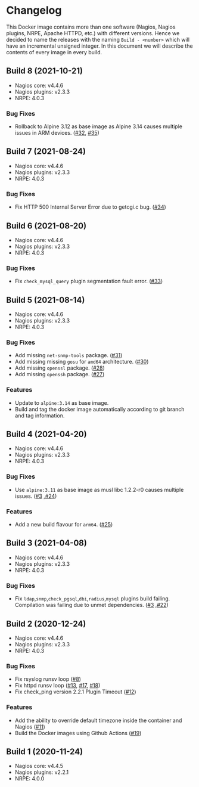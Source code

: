 
# Changelog

This Docker image contains more than one software (Nagios, Nagios plugins, NRPE, Apache HTTPD, etc.) with different versions. Hence we decided to name the releases with the naming `Build - <number>` which will have an incremental unsigned integer. In this document we will describe the contents of every image in every build.

## Build 8 (2021-10-21)

* Nagios core: v4.4.6
* Nagios plugins: v2.3.3
* NRPE: 4.0.3

### Bug Fixes

* Rollback to Alpine 3.12 as base image as Alpine 3.14 causes multiple issues in ARM devices. ([#32](https://github.com/manios/docker-nagios/issues/32), [#35](https://github.com/manios/docker-nagios/issues/35))

## Build 7 (2021-08-24)

* Nagios core: v4.4.6
* Nagios plugins: v2.3.3
* NRPE: 4.0.3

### Bug Fixes

* Fix HTTP 500 Internal Server Error due to getcgi.c bug. ([#34](https://github.com/manios/docker-nagios/issues/34))

## Build 6 (2021-08-20)

* Nagios core: v4.4.6
* Nagios plugins: v2.3.3
* NRPE: 4.0.3

### Bug Fixes

* Fix `check_mysql_query` plugin segmentation fault error. ([#33](https://github.com/manios/docker-nagios/issues/33))

## Build 5 (2021-08-14)

* Nagios core: v4.4.6
* Nagios plugins: v2.3.3
* NRPE: 4.0.3

### Bug Fixes

* Add missing `net-snmp-tools` package. ([#31](https://github.com/manios/docker-nagios/issues/31))
* Add missing missing `gosu` for `amd64` architecture. ([#30](https://github.com/manios/docker-nagios/issues/30))
* Add missing `openssl` package. ([#28](https://github.com/manios/docker-nagios/issues/28))
* Add missing `openssh` package. ([#27](https://github.com/manios/docker-nagios/issues/27))

### Features

* Update to `alpine:3.14` as base image.
* Build and tag the docker image automatically according to git branch and tag information.

## Build 4 (2021-04-20)

* Nagios core: v4.4.6
* Nagios plugins: v2.3.3
* NRPE: 4.0.3

### Bug Fixes

* Use `alpine:3.11` as base image as musl libc 1.2.2-r0 causes multiple issues. ([#3](https://github.com/manios/docker-nagios/issues/3) ,[#24](https://github.com/manios/docker-nagios/issues/24))

### Features

* Add a new build flavour for `arm64`. ([#25](https://github.com/manios/docker-nagios/issues/25))

## Build 3 (2021-04-08)

* Nagios core: v4.4.6
* Nagios plugins: v2.3.3
* NRPE: 4.0.3

### Bug Fixes

* Fix `ldap`,`snmp`,`check_pgsql`,`dbi`,`radius`,`mysql` plugins build failing. Compilation was failing due to unmet dependencies. ([#3](https://github.com/manios/docker-nagios/issues/3) ,[#22](https://github.com/manios/docker-nagios/issues/22))

## Build 2 (2020-12-24)

* Nagios core: v4.4.6
* Nagios plugins: v2.3.3
* NRPE: 4.0.3

### Bug Fixes

* Fix rsyslog runsv loop ([#8](https://github.com/manios/docker-nagios/issues/8))
* Fix httpd runsv loop ([#13](https://github.com/manios/docker-nagios/issues/13), [#17](https://github.com/manios/docker-nagios/issues/17), [#18](https://github.com/manios/docker-nagios/issues/18))
* Fix check_ping version 2.2.1 Plugin Timeout ([#12](https://github.com/manios/docker-nagios/issues/12))

### Features

* Add the ability to override default timezone inside the container and Nagios ([#11](https://github.com/manios/docker-nagios/issues/11))
* Build the Docker images using Github Actions ([#19](https://github.com/manios/docker-nagios/issues/19))

## Build 1 (2020-11-24)

* Nagios core: v4.4.5
* Nagios plugins: v2.2.1
* NRPE: 4.0.0
